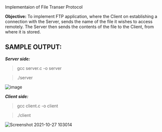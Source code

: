 Implementaion of File Transer Protocol

**Objective:** To implement FTP application, where the Client on establishing a connection with the
Server, sends the name of the file it wishes to access remotely. The Server then sends the contents of the
file to the Client, from where it is stored.

**SAMPLE OUTPUT:**
-----------------
***Server side:***
>gcc server.c -o server

>./server

![image](https://user-images.githubusercontent.com/91663578/139002435-10dcf907-50d4-4321-8356-22c5ebfd412e.png)

***Client side:***
>gcc client.c -o client

>./client

![Screenshot 2021-10-27 103014](https://user-images.githubusercontent.com/91663578/139003707-4543cd5f-d082-45a2-b518-2ddada56bedf.jpg)
